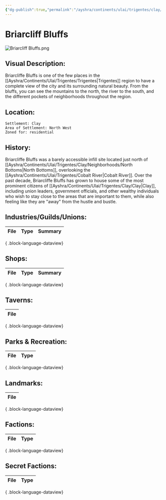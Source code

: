 ```yaml
---
{"dg-publish":true,"permalink":"/ayshra/continents/ulai/trigentes/clay/neighborhoods/briarcliff-bluffs/"}
---
```


# Briarcliff Bluffs
![Briarcliff Bluffs.png](/img/user/Inbox/Attachments/Briarcliff%20Bluffs.png)

## Visual Description:
Briarcliffe Bluffs is one of the few places in the [[Ayshra/Continents/Ulai/Trigentes/Trigentes\|Trigentes]] region to have a complete view of the city and its surrounding natural beauty. From the bluffs, you can see the mountains to the north, the river to the south, and the different pockets of neighborhoods throughout the region. 

## Location:
	Settlement: Clay
	Area of Settlement: North West
	Zoned for: residential

## History:

Briarcliffe Bluffs was a barely accessible infill site located just north of [[Ayshra/Continents/Ulai/Trigentes/Clay/Neighborhoods/North Bottoms\|North Bottoms]], overlooking the [[Ayshra/Continents/Ulai/Trigentes/Cobalt River\|Cobalt River]]. Over the past decade, Briarcliffe Bluffs has grown to house some of the most prominent citizens of [[Ayshra/Continents/Ulai/Trigentes/Clay/Clay\|Clay]], including union leaders, government officials, and other wealthy individuals who wish to stay close to the areas that are important to them, while also feeling like they are "away" from the hustle and bustle. 

## Industries/Guilds/Unions:
| File | Type | Summary |
| ---- | ---- | ------- |

{ .block-language-dataview}
## Shops:
| File | Type | Summary |
| ---- | ---- | ------- |

{ .block-language-dataview}
## Taverns:
| File |
| ---- |

{ .block-language-dataview}
## Parks & Recreation:
| File | Type |
| ---- | ---- |

{ .block-language-dataview}
## Landmarks:
| File |
| ---- |

{ .block-language-dataview}
## Factions:
| File | Type |
| ---- | ---- |

{ .block-language-dataview}
## Secret Factions:
| File | Type |
| ---- | ---- |

{ .block-language-dataview}

